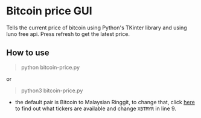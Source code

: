 # Bitcoin price GUI

Tells the current price of bitcoin using Python's TKinter library and using luno free api. Press refresh to get the latest price.

## How to use

> python bitcoin-price.py

or

> python3 bitcoin-price.py

- the default pair is Bitcoin to Malaysian Ringgit, to change that, click [here](https://api.mybitx.com/api/1/tickers) to find out what tickers are available and change `XBTMYR` in line 9.
